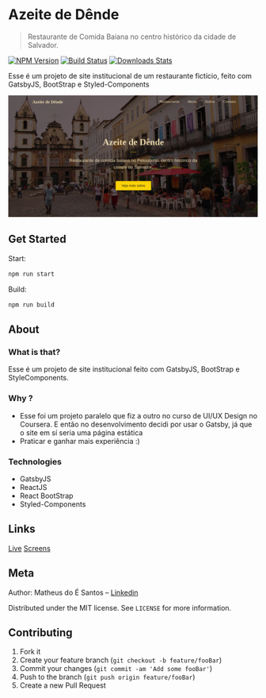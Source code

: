 # Azeite de Dênde

> Restaurante de Comida Baiana no centro histórico da cidade de Salvador.

[![NPM Version][npm-image]][npm-url]
[![Build Status][travis-image]][travis-url]
[![Downloads Stats][npm-downloads]][npm-url]

Esse é um projeto de site institucional de um restaurante fictício, feito com GatsbyJS, BootStrap e Styled-Components

<a href="https://azeitededende.netlify.com"><img src="./github/desktop-thumb.jpg"></a>

## Get Started

Start:

```sh
npm run start
```

Build:

```sh
npm run build
```

## About

### What is that?

<p> Esse é um projeto de site institucional feito com GatsbyJS, BootStrap e StyleComponents.</p>

### Why ?

<ul>
<li> Esse foi um projeto paralelo que fiz a outro no curso de UI/UX Design no Coursera. E então no desenvolvimento decidi por usar o Gatsby, já que o site em sí seria uma página estática </li>
<li> Praticar e ganhar mais experiência :)</li>
</ul>

### Technologies

<ul>
  <li><a hre="https://www.gatsbyjs.org/">GatsbyJS</a></li>
  <li><a hre="https://pt-br.reactjs.org/">ReactJS</a></li>
  <li><a hre="https://react-bootstrap.github.io/">React BootStrap</a></li>
  <li><a hre="https://styled-components.com/">Styled-Components</a></li>
</ul>

## Links

[Live](https://azeitededende.netlify.com)
[Screens](https://www.behance.net/gallery/98582339/Azeite-de-Dende-UI)

<!-- [Mockups](https://twitter.com/dbader_org)
[More about](https://twitter.com/dbader_org) -->

## Meta

Author: Matheus do É Santos – [Linkedin](https://www.linkedin.com/in/matheusdoe-dev/)

Distributed under the MIT license. See `LICENSE` for more information.

## Contributing

1. Fork it
2. Create your feature branch (`git checkout -b feature/fooBar`)
3. Commit your changes (`git commit -am 'Add some fooBar'`)
4. Push to the branch (`git push origin feature/fooBar`)
5. Create a new Pull Request

<!-- Markdown link & img dfn's -->

[npm-image]: https://img.shields.io/npm/v/datadog-metrics.svg?style=flat-square
[npm-url]: https://npmjs.org/package/datadog-metrics
[npm-downloads]: https://img.shields.io/npm/dm/datadog-metrics.svg?style=flat-square
[travis-image]: https://img.shields.io/travis/dbader/node-datadog-metrics/master.svg?style=flat-square
[travis-url]: https://travis-ci.org/dbader/node-datadog-metrics
